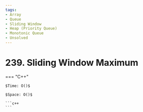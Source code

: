 ```yaml
---
tags:
- Array
- Queue
- Sliding Window
- Heap (Priority Queue)
- Monotonic Queue
- Unsolved
---
```



# 239. Sliding Window Maximum

=== "C++"

    $Time: O()$

    $Space: O()$

    ```c++
    ```